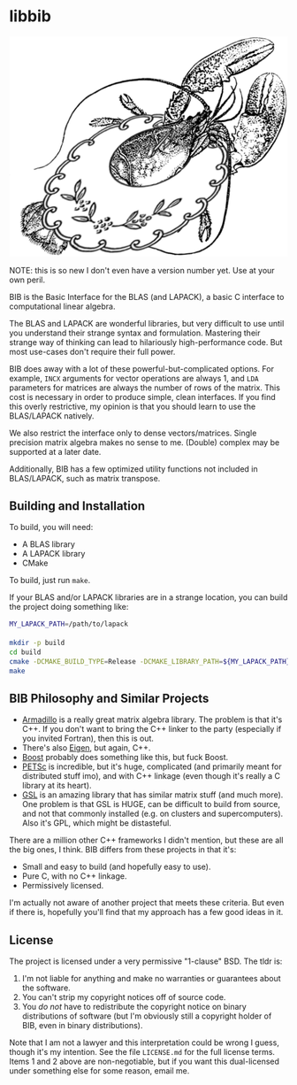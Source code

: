 # libbib

![logo](logo/logo.png)

NOTE: this is so new I don't even have a version number yet.  Use at your own peril.


BIB is the Basic Interface for the BLAS (and LAPACK), a basic C interface to computational linear algebra.

The BLAS and LAPACK are wonderful libraries, but very difficult to use until you understand their strange syntax and formulation.  Mastering their strange way of thinking can lead to hilariously high-performance code.  But most use-cases don't require their full power.

BIB does away with a lot of these powerful-but-complicated options.  For example, `INCX` arguments for vector operations are always 1, and `LDA` parameters for matrices are always the number of rows of the matrix.  This cost is necessary in order to produce simple, clean interfaces.  If you find this overly restrictive, my opinion is that you should learn to use the BLAS/LAPACK natively.

We also restrict the interface only to dense vectors/matrices.  Single precision matrix algebra makes no sense to me.  (Double) complex may be supported at a later date.

Additionally, BIB has a few optimized utility functions not included in BLAS/LAPACK, such as matrix transpose.



## Building and Installation

To build, you will need:

* A BLAS library
* A LAPACK library
* CMake

To build, just run `make`.

If your BLAS and/or LAPACK libraries are in a strange location, you can build the project doing something like:

```bash
MY_LAPACK_PATH=/path/to/lapack

mkdir -p build
cd build
cmake -DCMAKE_BUILD_TYPE=Release -DCMAKE_LIBRARY_PATH=${MY_LAPACK_PATH} ..
make
```



## BIB Philosophy and Similar Projects

* [Armadillo](http://arma.sourceforge.net/) is a really great matrix algebra library.  The problem is that it's C++.  If you don't want to bring the C++ linker to the party (especially if you invited Fortran), then this is out.
* There's also [Eigen](http://eigen.tuxfamily.org/), but again, C++.
* [Boost](http://www.boost.org/) probably does something like this, but fuck Boost.
* [PETSc](https://www.mcs.anl.gov/petsc/) is incredible, but it's huge, complicated (and primarily meant for distributed stuff imo), and with C++ linkage (even though it's really a C library at its heart).
* [GSL](https://www.gnu.org/software/gsl/) is an amazing library that has similar matrix stuff (and much more).  One problem is that GSL is HUGE, can be difficult to build from source, and not that commonly installed (e.g. on clusters and supercomputers).  Also it's GPL, which might be distasteful.

There are a million other C++ frameworks I didn't mention, but these are all the big ones, I think.  BIB differs from these projects in that it's:

* Small and easy to build (and hopefully easy to use).
* Pure C, with no C++ linkage.
* Permissively licensed.

I'm actually not aware of another project that meets these criteria.  But even if there is, hopefully you'll find that my approach has a few good ideas in it.



## License

The project is licensed under a very permissive "1-clause" BSD.  The tldr is:

1. I'm not liable for anything and make no warranties or guarantees about the software.
2. You can't strip my copyright notices off of source code.
3. You *do not* have to redistribute the copyright notice on binary distributions of software (but I'm obviously still a copyright holder of BIB, even in binary distributions).

Note that I am not a lawyer and this interpretation could be wrong I guess, though it's my intention.  See the file `LICENSE.md` for the full license terms.  Items 1 and 2 above are non-negotiable, but if you want this dual-licensed under something else for some reason, email me.
